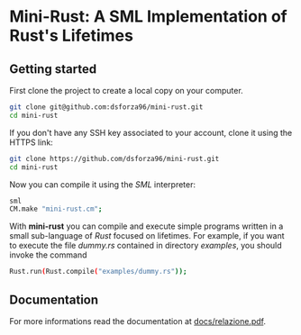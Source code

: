 # Mini-Rust: A SML Implementation of Rust's Lifetimes

## Getting started

First clone the project to create a local copy on your computer.

```sh
git clone git@github.com:dsforza96/mini-rust.git
cd mini-rust
```

If you don't have any SSH key associated to your account, clone it using the HTTPS link:

```sh
git clone https://github.com/dsforza96/mini-rust.git
cd mini-rust
```

Now you can compile it using the *SML* interpreter:

```sh
sml
CM.make "mini-rust.cm";
```

With **mini-rust** you can compile and execute simple programs written in a small sub-language of *Rust* focused on lifetimes.
For example, if you want to execute the file *dummy.rs* contained in directory *examples*, you should invoke the command

```sh
Rust.run(Rust.compile("examples/dummy.rs"));
```

## Documentation
For more informations read the documentation at [docs/relazione.pdf](docs/relazione.pdf).
